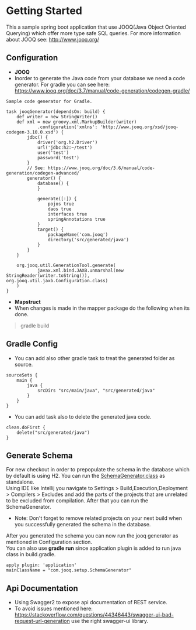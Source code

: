 # Getting Started
This a sample spring boot application that use JOOQ(Java Object Oriented Querying) which offer more type safe SQL queries. For more information about JOOQ see: http://www.jooq.org/

## Configuration
* **JOOQ**
* Inorder to generate the Java code from your database we need a code generator. For gradle you can see here: https://www.jooq.org/doc/3.7/manual/code-generation/codegen-gradle/
```
Sample code generator for Gradle.

task jooqGenerator(dependsOn: build) {
	def writer = new StringWriter()
	def xml = new groovy.xml.MarkupBuilder(writer)
			.configuration('xmlns': 'http://www.jooq.org/xsd/jooq-codegen-3.10.0.xsd') {
		jdbc() {
			driver('org.h2.Driver')
			url('jdbc:h2:~/test')
			user('test')
			password('test')
		}
		// See: https://www.jooq.org/doc/3.6/manual/code-generation/codegen-advanced/
		generator() {
			database() {
			}

			generate([:]) {
				pojos true
				daos true
				interfaces true
				springAnnotations true
			}
			target() {
				packageName('com.jooq')
				directory('src/generated/java')
			}
		}
	}

	org.jooq.util.GenerationTool.generate(
			javax.xml.bind.JAXB.unmarshal(new StringReader(writer.toString()), org.jooq.util.jaxb.Configuration.class)
	)
}
```
* **Mapstruct**
* When changes is made in the mapper package do the following when its done.
> gradle build

## Gradle Config

* You can add also other gradle task to treat the generated folder as source.
```
sourceSets {
	main {
		java {
			srcDirs "src/main/java", "src/generated/java"
		}
	}
}
```
* You can add task also to delete the generated java code.
```
clean.doFirst {
	delete("src/generated/java")
}
```

## Generate Schema
For new checkout in order to prepopulate the schema in the database which by default is using H2. You can run the [SchemaGenerator.class](https://github.com/bbarbs/spring-boot-rest-jooq/blob/master/src/main/java/com/jooq/setup/SchemaGenerator.java) as standalone.
<br/>
Using IDE like Intellij you navigate to Settings > Build,Execution,Deployment > Compilers > Excludes and add the parts of the projects that are unrelated to be excluded from compilation. After that you can run the SchemaGenerator.

* Note: Don't forget to remove related projects on your next build when you successfully generated the schema in the database.

After you generated the schema you can now run the jooq generator as mentioned in Configuration section.
<br/>
You can also use **gradle run** since application plugin is added to run java class in build.gradle.
```
apply plugin: 'application'
mainClassName = "com.jooq.setup.SchemaGenerator"
```

## Api Documentation
* Using Swagger2 to expose api documentation of REST service.
* To avoid issues mentioned here: https://stackoverflow.com/questions/44346443/swagger-ui-bad-request-url-generation use the right swagger-ui library.
